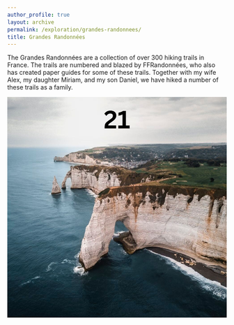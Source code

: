 ```yaml
---
author_profile: true
layout: archive
permalink: /exploration/grandes-randonnees/
title: Grandes Randonnées
---
```


The Grandes Randonnées are a collection of over 300 hiking trails in France. The trails are numbered and blazed by FFRandonnées, who also has created paper guides for some of these trails. Together with my wife Alex, my daughter Miriam, and my son Daniel, we have hiked a number of these trails as a family.

<a href="21/"><img src="/assets/images/exploration/grandes-randonnees/gr21-photo.jpg" /></a>